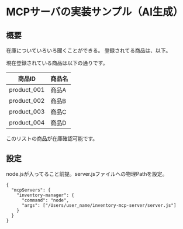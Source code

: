 # MCPサーバの実装サンプル（AI生成）

## 概要

在庫についていろいろ聞くことができる。
登録されてる商品は、以下。


現在登録されている商品は以下の通りです。

| 商品ID         | 商品名   |
|----------------|----------|
| product_001    | 商品A    |
| product_002    | 商品B    |
| product_003    | 商品C    |
| product_004    | 商品D    |

このリストの商品が在庫確認可能です。

## 設定

node.jsが入ってること前提。server.jsファイルへの物理Pathを設定。

```
{
  "mcpServers": {
    "inventory-manager": {
      "command": "node",
      "args": ["/Users/user_name/inventory-mcp-server/server.js"]
    }
  }
}
```